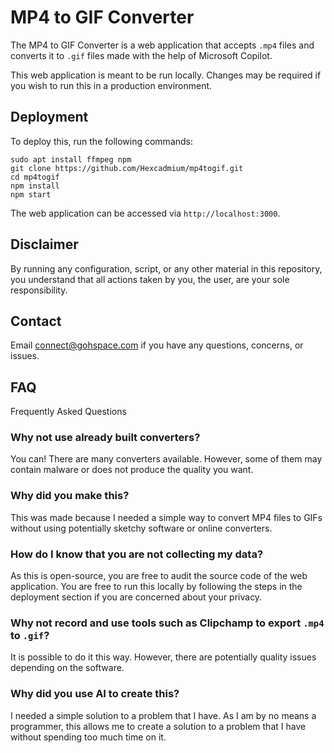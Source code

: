 # MP4 to GIF Converter
The MP4 to GIF Converter is a web application that accepts `.mp4` files and converts it to `.gif` files made with the help of Microsoft Copilot.

This web application is meant to be run locally. Changes may be required if you wish to run this in a production environment.

## Deployment
To deploy this, run the following commands:

```
sudo apt install ffmpeg npm
git clone https://github.com/Hexcadmium/mp4togif.git
cd mp4togif
npm install
npm start
```

The web application can be accessed via `http://localhost:3000`.

## Disclaimer
By running any configuration, script, or any other material in this repository, you understand that all actions taken by you, the user, are your sole responsibility.

## Contact
Email [connect@gohspace.com](mailto:connect@gohspace.com?subject=MP4%20to%20GIF%20Converter) if you have any questions, concerns, or issues.

## FAQ
Frequently Asked Questions

### Why not use already built converters?
You can! There are many converters available. However, some of them may contain malware or does not produce the quality you want.

### Why did you make this?
This was made because I needed a simple way to convert MP4 files to GIFs without using potentially sketchy software or online converters.

### How do I know that you are not collecting my data?
As this is open-source, you are free to audit the source code of the web application. You are free to run this locally by following the steps in the deployment section if you are concerned about your privacy.

### Why not record and use tools such as Clipchamp to export `.mp4` to `.gif`?
It is possible to do it this way. However, there are potentially quality issues depending on the software.

### Why did you use AI to create this?
I needed a simple solution to a problem that I have. As I am by no means a programmer, this allows me to create a solution to a problem that I have without spending too much time on it.

